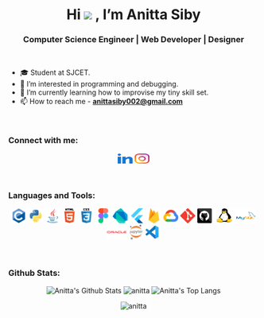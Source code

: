 <h1 align="center"> Hi <img src="https://raw.githubusercontent.com/MartinHeinz/MartinHeinz/master/wave.gif" height="35px"> , I’m Anitta Siby</h1>
<h3 align="center">Computer Science Engineer | Web Developer | Designer</h3>
<br>

- 🎓 Student at SJCET.
- 👀 I’m interested in programming and debugging.
- 🌱 I’m currently learning how to improvise my tiny skill set.
- 📫 How to reach me - **anittasiby002@gmail.com**
<br>

<h3 align="left">Connect with me:</h3>
<p align="center">
    <a href="https://www.linkedin.com/in/anittasiby/" target="blank"><img align="center" src="images/social/linkedin.svg" alt="anittasiby" height="20" width="30" /></a>
    <a href="https://instagram.com/therezness" target="blank"><img align="center" src="images/social/instagram.svg" alt="therezness" height="20" width="30" /></a>
</p><br>

<h3 align="left">Languages and Tools:</h3>
<p align="center">
    <img title="C" src="images/tools/c.svg" height="30"/>
    <img title="Python" src="images/tools/python.svg" height="30"/>
    <img title="Java" src="images/tools/java.svg" height="30"/>
    <img title="Html" src="images/tools/html5.svg" height="30"/>
    <img title="CSS" src="images/tools/css3.svg" height="30"/>
    <img title="Figma" src="images/tools/figma.svg" height="30"/>
    <img title="Dart" src="images/tools/dart.svg" height="30"/>
    <img title="Flutter" src="images/tools/flutter.svg" height="30"/>
    <img title="Firebase" src="images/tools/firebase.svg" height="30"/>
    <img title="Google-Cloud" src="images/tools/google_cloud.svg" height="30"/>
    <img title="Git" src="images/tools/git.svg" height="30"/>
    <img title="Github" src="images/tools/github.svg" height="30"/>
    <img title="Linux" src="images/tools/linux.svg" width="40" height="30"/>
    <img title="Mysql" src="images/tools/mysql.svg" width="40" height="30"/>
    <img title="Oracle" src="images/tools/oracle.svg" width="40" height="30"/>
    <img title="Jupyter" src="images/tools/jupyter.svg" height="30"/>
    <img title="VS Code" src="images/tools/vscode.svg" height="30"/>
</p><br>

<h3 align="left">Github Stats:</h3>
<p align="center">
    <img src="https://github-readme-stats.vercel.app/api?username=tinkerness&show_icons=true&theme=tokyonight" alt="Anitta's Github Stats" />
    <img src="https://github-readme-streak-stats.herokuapp.com/?user=tinkerness&theme=tokyonight" alt="anitta" />
    <img  src="https://github-readme-stats.vercel.app/api/top-langs/?username=tinkerness&theme=tokyonight&langs_count=8&layout=compact" alt="Anitta's Top Langs"/>
</p>
<p align="center">
<img src="https://komarev.com/ghpvc/?username=tinkerness&label=Profile%20views" alt="anitta" />
</p>

